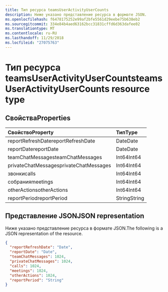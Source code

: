 ```yaml
---
title: Тип ресурса teamsUserActivityUserCounts
description: Ниже указано представление ресурса в формате JSON.
ms.openlocfilehash: f6478175252e99af2bfe5561d29eebe75b638eb2
ms.sourcegitcommit: 334e84b4aed63162bcc31831cffd6d363dafee02
ms.translationtype: MT
ms.contentlocale: ru-RU
ms.lasthandoff: 11/29/2018
ms.locfileid: "27075763"
---
```

# <a name="teamsuseractivityusercounts-resource-type"></a><span data-ttu-id="1bb49-103">Тип ресурса teamsUserActivityUserCounts</span><span class="sxs-lookup"><span data-stu-id="1bb49-103">teamsUserActivityUserCounts resource type</span></span>

## <a name="properties"></a><span data-ttu-id="1bb49-104">Свойства</span><span class="sxs-lookup"><span data-stu-id="1bb49-104">Properties</span></span>

| <span data-ttu-id="1bb49-105">Свойство</span><span class="sxs-lookup"><span data-stu-id="1bb49-105">Property</span></span>            | <span data-ttu-id="1bb49-106">Тип</span><span class="sxs-lookup"><span data-stu-id="1bb49-106">Type</span></span>   |
| :------------------ | :----- |
| <span data-ttu-id="1bb49-107">reportRefreshDate</span><span class="sxs-lookup"><span data-stu-id="1bb49-107">reportRefreshDate</span></span>   | <span data-ttu-id="1bb49-108">Date</span><span class="sxs-lookup"><span data-stu-id="1bb49-108">Date</span></span>   |
| <span data-ttu-id="1bb49-109">reportDate</span><span class="sxs-lookup"><span data-stu-id="1bb49-109">reportDate</span></span>          | <span data-ttu-id="1bb49-110">Date</span><span class="sxs-lookup"><span data-stu-id="1bb49-110">Date</span></span>   |
| <span data-ttu-id="1bb49-111">teamChatMessages</span><span class="sxs-lookup"><span data-stu-id="1bb49-111">teamChatMessages</span></span>    | <span data-ttu-id="1bb49-112">Int64</span><span class="sxs-lookup"><span data-stu-id="1bb49-112">Int64</span></span>  |
| <span data-ttu-id="1bb49-113">privateChatMessages</span><span class="sxs-lookup"><span data-stu-id="1bb49-113">privateChatMessages</span></span> | <span data-ttu-id="1bb49-114">Int64</span><span class="sxs-lookup"><span data-stu-id="1bb49-114">Int64</span></span>  |
| <span data-ttu-id="1bb49-115">звонки</span><span class="sxs-lookup"><span data-stu-id="1bb49-115">calls</span></span>               | <span data-ttu-id="1bb49-116">Int64</span><span class="sxs-lookup"><span data-stu-id="1bb49-116">Int64</span></span>  |
| <span data-ttu-id="1bb49-117">собрания</span><span class="sxs-lookup"><span data-stu-id="1bb49-117">meetings</span></span>            | <span data-ttu-id="1bb49-118">Int64</span><span class="sxs-lookup"><span data-stu-id="1bb49-118">Int64</span></span>  |
| <span data-ttu-id="1bb49-119">otherActions</span><span class="sxs-lookup"><span data-stu-id="1bb49-119">otherActions</span></span>        | <span data-ttu-id="1bb49-120">Int64</span><span class="sxs-lookup"><span data-stu-id="1bb49-120">Int64</span></span>  |
| <span data-ttu-id="1bb49-121">reportPeriod</span><span class="sxs-lookup"><span data-stu-id="1bb49-121">reportPeriod</span></span>        | <span data-ttu-id="1bb49-122">String</span><span class="sxs-lookup"><span data-stu-id="1bb49-122">String</span></span> |

## <a name="json-representation"></a><span data-ttu-id="1bb49-123">Представление JSON</span><span class="sxs-lookup"><span data-stu-id="1bb49-123">JSON representation</span></span>

<span data-ttu-id="1bb49-124">Ниже указано представление ресурса в формате JSON.</span><span class="sxs-lookup"><span data-stu-id="1bb49-124">The following is a JSON representation of the resource.</span></span>

<!-- {
  "blockType": "resource",
  "@odata.type": "microsoft.graph.teamsUserActivityUserCounts"
} -->

```json
{
  "reportRefreshDate": "Date", 
  "reportDate": "Date", 
  "teamChatMessages": 1024, 
  "privateChatMessages": 1024, 
  "calls": 1024, 
  "meetings": 1024, 
  "otherActions": 1024, 
  "reportPeriod": "String"
}
```
